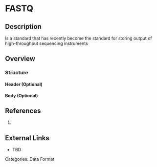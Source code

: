 # FASTQ #
## Description ##
Is a standard that has recently become the standard for storing output of high-throughput sequencing instruments 
## Overview ##

### Structure ###
#### Header (Optional) ####
#### Body (Optional) ####

## References ##
1.

## External Links ##
* TBD

Categories: Data Format
